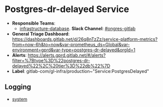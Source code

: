 <!-- MARKER: do not edit this section directly. Edit services/service-catalog.yml then run scripts/generate-docs -->
#  Postgres-dr-delayed Service

* **Responsible Teams**:
  * [infrastructure-database](https://about.gitlab.com/handbook/engineering/infrastructure/team/reliability/). **Slack Channel**: [#ongres-gitlab](https://gitlab.slack.com/archives/ongres-gitlab)
* **General Triage Dashboard**: https://dashboards.gitlab.net/d/26q8nTzZz/service-platform-metrics?from=now-6h&to=now&var-prometheus_ds=Global&var-environment=gprd&var-type=postgres-dr-delayed&orgId=1
* **Alerts**: https://alerts.gprd.gitlab.net/#/alerts?filter=%7Btype%3D%22postgres-dr-delayed%22%2C%20tier%3D%22db%22%7D
* **Label**: gitlab-com/gl-infra/production~"Service:PostgresDelayed"

## Logging

* [system](https://log.gitlab.net/goto/3fea946a232d2288e90e575c912fa3e7)

<!-- END_MARKER -->
